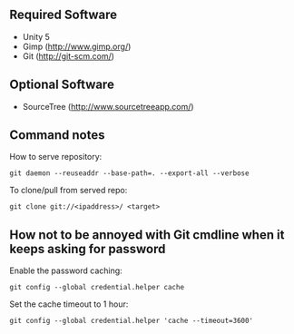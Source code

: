 ## Required Software
- Unity 5
- Gimp (http://www.gimp.org/)
- Git (http://git-scm.com/)

## Optional Software
- SourceTree (http://www.sourcetreeapp.com/)


## Command notes
How to serve repository:

	git daemon --reuseaddr --base-path=. --export-all --verbose

To clone/pull from served repo:

	git clone git://<ipaddress>/ <target>


## How not to be annoyed with Git cmdline when it keeps asking for password
Enable the password caching:

	git config --global credential.helper cache

Set the cache timeout to 1 hour:

	git config --global credential.helper 'cache --timeout=3600'
